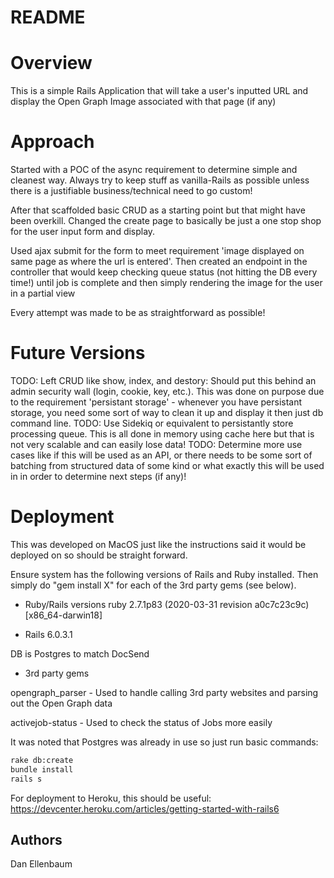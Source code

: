 # README

# Overview
This is a simple Rails Application that will take a user's inputted
URL and display the Open Graph Image associated with that page
(if any)

# Approach
Started with a POC of the async requirement to determine simple
and cleanest way. Always try to keep stuff as vanilla-Rails as possible
unless there is a justifiable business/technical need to go custom!

After that scaffolded basic CRUD as a starting point but that might
have been overkill. Changed the create page to basically be just
a one stop shop for the user input form and display.

Used ajax submit for the form to meet requirement 'image displayed
on same page as where the url is entered'. Then created an
endpoint in the controller that would keep checking queue status
(not hitting the DB every time!) until job is complete and then
simply rendering the image for the user in a partial view

Every attempt was made to be as straightforward as possible!

# Future Versions
TODO: Left CRUD like show, index, and destory: Should put this
 behind an admin security wall (login, cookie, key, etc.). This
 was done on purpose due to the requirement 'persistant storage' -
 whenever you have persistant storage, you need some sort of way
 to clean it up and display it then just db command line.
TODO: Use Sidekiq or equivalent to persistantly store processing
 queue. This is all done in memory using cache here but that is
 not very scalable and can easily lose data!
 TODO: Determine more use cases like if this will be used as an API, or
 there needs to be some sort of batching from structured data of some
 kind or what exactly this will be used in in order to determine
 next steps (if any)!

# Deployment
This was developed on MacOS just like the instructions said it would
be deployed on so should be straight forward. 

Ensure system has the following versions of Rails and
Ruby installed. Then simply do "gem install X" for each of the
3rd party gems (see below).
* Ruby/Rails versions
ruby 2.7.1p83 (2020-03-31 revision a0c7c23c9c) [x86_64-darwin18]

* Rails 6.0.3.1

DB is Postgres to match DocSend

* 3rd party gems

opengraph_parser - Used to handle calling 3rd party websites and parsing
    out the Open Graph data

activejob-status - Used to check the status of Jobs more easily

It was noted that Postgres was already in use so just run basic
commands:
```bash
rake db:create
bundle install
rails s
```

For deployment to Heroku, this should be useful:
https://devcenter.heroku.com/articles/getting-started-with-rails6

## Authors
Dan Ellenbaum


